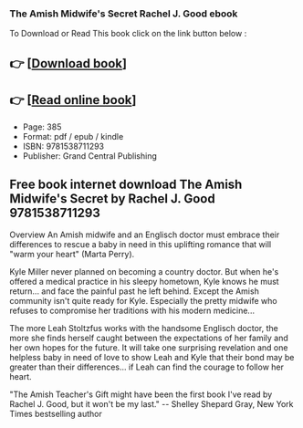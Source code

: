 ### The Amish Midwife's Secret Rachel J. Good ebook

To Download or Read This book click on the link button below :

## 👉  [**[Download book](http://ebooksharez.info/download.php?group=book&from=github.com&id=717818&lnk=1063 "Download book")**]

## 👉  [**[Read online book](http://ebooksharez.info/download.php?group=book&from=github.com&id=717818&lnk=1063 "Read online book")**]


* Page: 385
* Format: pdf / epub / kindle
* ISBN: 9781538711293
* Publisher: Grand Central Publishing



## Free book internet download The Amish Midwife's Secret by Rachel J. Good 9781538711293


Overview
An Amish midwife and an Englisch doctor must embrace their differences to rescue a baby in need in this uplifting romance that will &quot;warm your heart&quot; (Marta Perry).
 
 Kyle Miller never planned on becoming a country doctor. But when he&#039;s offered a medical practice in his sleepy hometown, Kyle knows he must return... and face the painful past he left behind. Except the Amish community isn&#039;t quite ready for Kyle. Especially the pretty midwife who refuses to compromise her traditions with his modern medicine...
 
 The more Leah Stoltzfus works with the handsome Englisch doctor, the more she finds herself caught between the expectations of her family and her own hopes for the future. It will take one surprising revelation and one helpless baby in need of love to show Leah and Kyle that their bond may be greater than their differences... if Leah can find the courage to follow her heart.
 
 &quot;The Amish Teacher&#039;s Gift might have been the first book I&#039;ve read by Rachel J. Good, but it won&#039;t be my last.&quot; -- Shelley Shepard Gray, New York Times bestselling author



